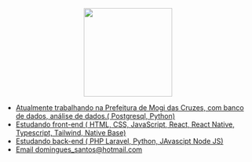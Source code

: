 <div align="center">
  <a href="https://github.com/cdomingues>
  <img height="180em" src="https://github-readme-stats.vercel.app/api?username=cdomingues&show_icons=true&theme=dracula&include_all_commits=true&count_private=true"/>
  <img height="180em" src="https://github-readme-stats.vercel.app/api/top-langs/?username=cdomingues&layout=compact&langs_count=7&theme=dracula"/>
</div>

-  Atualmente trabalhando na Prefeitura de Mogi das Cruzes, com banco de dados, análise de dados.( Postgresql, Python)
-  Estudando front-end ( HTML, CSS, JavaScript, React, React Native, Typescript, Tailwind, Native Base)
-  Estudando back-end ( PHP Laravel, Python, JAvascipt Node JS)  
- Email domingues_santos@hotmail.com


